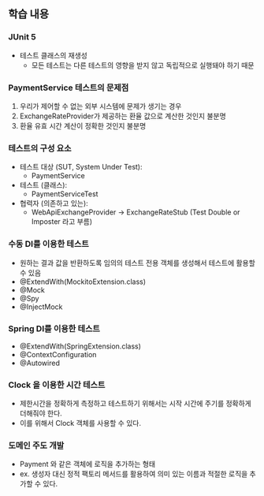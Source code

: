 ## 학습 내용
### JUnit 5

- 테스트 클래스의 재생성
  - 모든 테스트는 다른 테스트의 영향을 받지 않고 독립적으로 실행돼야 하기 때문

### PaymentService 테스트의 문제점
1. 우리가 제어할 수 없는 외부 시스템에 문제가 생기는 경우
2. ExchangeRateProvider가 제공하는 환율 값으로 계산한 것인지 불분명
3. 환율 유효 시간 계산이 정확한 것인지 불분명

### 테스트의 구성 요소
- 테스트 대상 (SUT, System Under Test):
  - PaymentService
- 테스트 (클래스):
  - PaymentServiceTest
- 협력자 (의존하고 있는):
  - WebApiExchangeProvider → ExchangeRateStub (Test Double or Imposter 라고 부름)

### 수동 DI를 이용한 테스트
- 원하는 결과 값을 반환하도록 임의의 테스트 전용 객체를 생성해서 테스트에 활용할 수 있음
- @ExtendWith(MockitoExtension.class)
- @Mock
- @Spy
- @InjectMock

### Spring DI를 이용한 테스트
- @ExtendWith(SpringExtension.class)
- @ContextConfiguration
- @Autowired

### Clock 을 이용한 시간 테스트
- 제한시간을 정확하게 측정하고 테스트하기 위해서는 시작 시간에 주기를 정확하게 더해줘야 한다.
- 이를 위해서 Clock 객체를 사용할 수 있다.

### 도메인 주도 개발
- Payment 와 같은 객체에 로직을 추가하는 형태
- ex. 생성자 대신 정적 팩토리 메서드를 활용하여 의미 있는 이름과 적절한 로직을 추가할 수 있다.